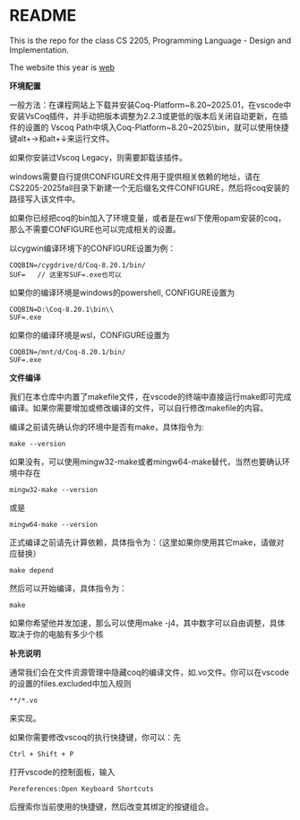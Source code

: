 # README 
This is the repo for the class CS 2205, Programming Language - Design and Implementation.

The website this year is [web](https://jhc.sjtu.edu.cn/public/courses/CS2205/)

**环境配置**

一般方法：在课程网站上下载并安装Coq-Platform\~8.20\~2025.01，在vscode中安装VsCoq插件，并手动把版本调整为2.2.3或更低的版本后关闭自动更新，在插件的设置的 Vscoq Path中填入Coq-Platform\~8.20~2025\bin，就可以使用快捷键alt+→和alt+↓来运行文件。

如果你安装过Vscoq Legacy，则需要卸载该插件。

windows需要自行提供CONFIGURE文件用于提供相关依赖的地址，请在CS2205-2025fall目录下新建一个无后缀名文件CONFIGURE，然后将coq安装的路径写入该文件中。

如果你已经把coq的bin加入了环境变量，或者是在wsl下使用opam安装的coq，那么不需要CONFIGURE也可以完成相关的设置。

以cygwin编译环境下的CONFIGURE设置为例：
```
COQBIN=/cygdrive/d/Coq-8.20.1/bin/
SUF=   // 这里写SUF=.exe也可以
```
如果你的编译环境是windows的powershell, CONFIGURE设置为
```
COQBIN=D:\Coq-8.20.1\bin\\
SUF=.exe
```
如果你的编译环境是wsl，CONFIGURE设置为
```
COQBIN=/mnt/d/Coq-8.20.1/bin/
SUF=.exe
```

**文件编译**

我们在本仓库中内置了makefile文件，在vscode的终端中直接运行make即可完成编译。如果你需要增加或修改编译的文件，可以自行修改makefile的内容。

编译之前请先确认你的环境中是否有make，具体指令为:
```
make --version
```
如果没有，可以使用mingw32-make或者mingw64-make替代，当然也要确认环境中存在
```
mingw32-make --version
```
或是
```
mingw64-make --version
```
正式编译之前请先计算依赖，具体指令为：（这里如果你使用其它make，请做对应替换）
```
make depend
```
然后可以开始编译，具体指令为：
```
make
```
如果你希望他并发加速，那么可以使用make -j4，其中数字可以自由调整，具体取决于你的电脑有多少个核

**补充说明**

通常我们会在文件资源管理中隐藏coq的编译文件，如.vo文件。你可以在vscode的设置的files.excluded中加入规则
```
**/*.vo
```
来实现。

如果你需要修改vscoq的执行快捷键，你可以：先
```
Ctrl + Shift + P
```
打开vscode的控制面板，输入
```
Pereferences:Open Keyboard Shortcuts
```
后搜索你当前使用的快捷键，然后改变其绑定的按键组合。